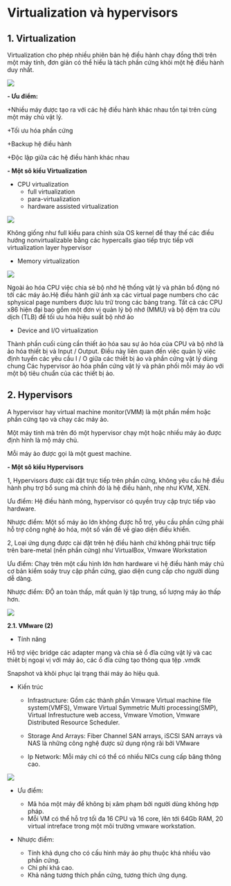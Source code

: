 # Virtualization và hypervisors #

## 1. Virtualization ##
Virtualization cho phép nhiều phiên bản hệ điều hành chạy đồng thời trên một máy tính, đơn giản có thể hiểu là tách phần cứng khỏi một hệ điều hành duy nhất.

![](https://i.imgur.com/obNNl5Z.png)

**- Ưu điểm:**

+Nhiều máy được tạo ra với các hệ điều hành khác nhau tồn tại trên cùng một máy chủ vật lý.

+Tối ưu hóa phần cứng

+Backup hệ điều hành

+Độc lập giữa các hệ điều hành khác nhau

**- Một sô kiểu Virtualization**

- CPU virtualization
	+ full virtualization
	+ para-virtualization
	+ hardware assisted virtualization

![](https://i.imgur.com/kBjxlUu.png)

Không giống như full kiểu para chỉnh sửa OS kernel để thay thế các điều hướng nonvirtualizable bằng các hypercalls giao tiếp trực tiếp với virtualization layer hypervisor


- Memory virtualization

![](https://i.imgur.com/ADAFl8n.png)

Ngoài ảo hóa CPU việc chia sẻ bộ nhớ hệ thống vật lý và phân bổ động nó tới các máy ảo.Hệ điều hành giữ ánh xạ các virtual  page numbers cho các sphysical page numbers được lưu trữ trong các bảng trang. Tất cả các CPU x86 hiện đại bao gồm một đơn vị quản lý bộ nhớ (MMU) và bộ đệm tra cứu dịch (TLB) để tối ưu hóa hiệu suất bộ nhớ ảo

- Device and I/O virtualization

Thành phần cuối cùng cần thiết ảo hóa sau sự ảo hóa của CPU và bộ nhớ là ảo hóa thiết bị và Input / Output. Điều này liên quan đến việc quản lý việc định tuyến các yêu cầu I / O giữa các thiết bị ảo và phần cứng vật lý dùng chung
Các hypervisor ảo hóa phần cứng vật lý và phân phối mỗi máy ảo với một bộ tiêu chuẩn của các thiết bị ảo.

## 2. Hypervisors ##

A hypervisor hay virtual machine  monitor(VMM) là một phần mềm hoặc phần cứng tạo và chạy các máy ảo.

Một máy tính mà trên đó một hypervisor chạy một hoặc nhiều máy ảo được định hình là mộ máy chủ.

Mỗi máy ảo được gọi là một guest machine.

**- Một sô kiểu Hypervisors**

1, Hypervisors được cài đặt trực tiếp trên phần cứng, không yêu cầu hệ điều hành phụ trợ bổ sung mà chính đó là hệ điều hành, nhẹ như KVM, XEN.

Ưu điểm: Hệ điều hành mỏng, hypervisor có quyền truy cập trực tiếp vào hardware.

Nhược điểm: Một số máy ảo lớn không được hỗ trợ, yêu cầu phần cứng phải hỗ trợ công nghệ ảo hóa, một số vấn đề về giao diện điều khiển.

2, Loại ứng dụng được cài đặt trên hệ điều hành chứ không phải trực tiếp trên bare-metal (nền phần cứng) như VirtualBox, Vmware Workstation

Ưu điểm: Chạy trên một cấu hình lớn hơn hardware vì hệ điều hành máy chủ cơ bản kiểm soáy truy cập phần cứng, giao diện cung cấp cho người dùng dễ dàng.

Nhược điểm: ĐỘ an toàn thấp, mất quản lý tập trung, số lượng máy ảo thấp hơn.

![](https://i.imgur.com/v6KbBVe.png)



**2.1. VMware (2)**

- Tính năng

Hỗ trợ việc bridge các adapter mạng và chia sẻ ổ đĩa cứng vật lý và cac thiêt bị ngoại vị với máy ảo, các ổ đĩa cứng tạo thông qua tệp .vmdk

Snapshot và khôi phục lại trạng thái máy ảo hiệu quả.

- Kiến trúc

	+  Infrastructure: Gồm các thành phần Vmware Virtual machine file  system(VMFS), Vmware Virtual Symmetric Multi  processing(SMP), Virtual Infrestucture web access,  Vmware Vmotion, Vmware Distributed Resource  Scheduler.
	+  Storage And Arrays: Fiber Channel SAN arrays, iSCSI  SAN arrays và NAS là những công nghệ được sử dụng rộng rãi bởi VMware
	
	+ Ip Network: Mỗi máy chỉ có thể có nhiều NICs cung cấp băng thông cao.

![](https://i.imgur.com/lQ2yb1F.png)

- Ưu điểm:

	+ Mã hóa một máy để không bị xâm phạm bởi người dùng không hợp pháp.
	+ Mỗi VM có thể hỗ trợ tối đa 16 CPU và 16 core, lên tới 64Gb RAM, 20 virtual intreface trong một môi trường vmware workstation.
- Nhược điểm:

	+ Tính khả dụng cho có cấu hình máy ảo phụ thuộc khá nhiều vào phần cứng.
	+ Chi phí khá cao.
	+ Khả năng tương thích phần cứng, tương thích ứng dụng.

	
